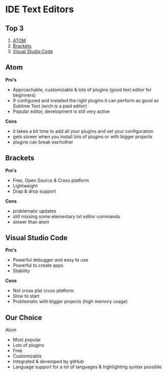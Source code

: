 # IDE Text Editors

## Top 3

1. [ATOM](https://atom.io/)
2. [Brackets](http://brackets.io/)
3. [Visual Studio Code](https://code.visualstudio.com/)


## Atom

**Pro's**
* Approachable, customizable & lots of plugins (good text editor for beginners) 
* If configured and installed the right plugins it can perform as good as Sublime Text (wich is a paid editor)
* Popular editor, development is still very active

**Cons**
* it takes a bit time to add all your plugins and set your configuration
* gets slower when you install lots of plugins or with bigger projects
* plugins can break eachother


## Brackets

**Pro's**
* Free, Open Source & Cross platform
* Lightweight
* Drap & drop support

**Cons**
* problematic updates
* still missing some elementary txt editor commands
* slower than atom


## Visual Studio Code

**Pro's**
* Powerful debugger and easy to use
* Powerful to create apps
* Stability

**Cons**
* Not cross plat cross platform
* Slow to start
* Problematic with bigger projects (high memory usage)


## Our Choice

Atom<br>
* Most popular
* Lots of plugins
* Free
* Customizable
* Integrated & developed by gitHub
* Language support for a lot of languages & highlighting syntax possible
